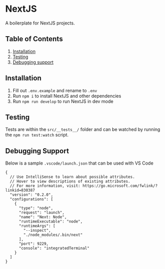# NextJS

A boilerplate for NextJS projects.

## Table of Contents

1. [Installation](#installation)
2. [Testing](#testing)
3. [Debugging support](#debugging-support)

## Installation

1. Fill out `.env.example` and rename to `.env`
2. Run `npm i` to install NextJS and other dependencies
3. Run `npm run develop` to run NextJS in dev mode

## Testing

Tests are within the `src/__tests__/` folder and can be watched by running the `npm run test:watch` script.

## Debugging Support

Below is a sample `.vscode/launch.json` that can be used with VS Code

```cli
{
  // Use IntelliSense to learn about possible attributes.
  // Hover to view descriptions of existing attributes.
  // For more information, visit: https://go.microsoft.com/fwlink/?linkid=830387
  "version": "0.2.0",
  "configurations": [
    {
      "type": "node",
      "request": "launch",
      "name": "Next: Node",
      "runtimeExecutable": "node",
      "runtimeArgs": [
        "--inspect",
        "./node_modules/.bin/next"
      ],
      "port": 9229,
      "console": "integratedTerminal"
    }
  ]
}
```
